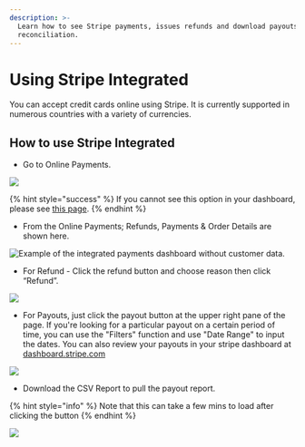 ```yaml
---
description: >-
  Learn how to see Stripe payments, issues refunds and download payouts for
  reconciliation.
---
```


# Using Stripe Integrated

You can accept credit cards online using Stripe. It is currently supported in numerous countries with a variety of currencies.&#x20;

## How to use Stripe Integrated

* Go to Online Payments.

![](<../.gitbook/assets/image (8).png>)

{% hint style="success" %}
If you cannot see this option in your dashboard, please see [this page](setup-integrated-stripe-payments.md).
{% endhint %}

* From the Online Payments; Refunds, Payments & Order Details are shown here.

![Example of the integrated payments dashboard without customer data.](<../.gitbook/assets/image (7) (1) (1).png>)

* For Refund - Click the refund button and choose reason then click “Refund”.

![](<../.gitbook/assets/image (10) (1).png>)

* For Payouts, just click the payout button at the upper right pane of the page.  If you're looking for a particular payout on a certain period of time, you can use the "Filters" function and use "Date Range" to input the dates. You can also review your payouts in your stripe dashboard at [dashboard.stripe.com](https://dashboard.stripe.com)

![](<../.gitbook/assets/image (12).png>)

* Download the CSV Report to pull the payout report. &#x20;

{% hint style="info" %}
Note that this can take a few mins to load after clicking the button
{% endhint %}

![](<../.gitbook/assets/image (11) (1).png>)
